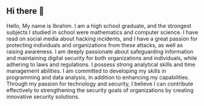 ## Hi there 👋

<!--
**ibrahimalag/ibrahimalag** is a ✨ _special_ ✨ repository because its `README.md` (this file) appears on your GitHub profile.

Here are some ideas to get you started:

- 🔭 I’m currently working on ...
- 🌱 I’m currently learning ...
- 👯 I’m looking to collaborate on ...
- 🤔 I’m looking for help with ...
- 💬 Ask me about ...
- 📫 How to reach me: ...
- 😄 Pronouns: ...
- ⚡ Fun fact: ...
-->
Hello,
My name is Ibrahim. I am a high school graduate, and the strongest subjects I studied in school were mathematics and computer science. I have read on social media about hacking incidents, and I have a great passion for protecting individuals and organizations from these attacks, as well as raising awareness. I am deeply passionate about safeguarding information and maintaining digital security for both organizations and individuals, while adhering to laws and regulations. I possess strong analytical skills and time management abilities. I am committed to developing my skills in programming and data analysis, in addition to enhancing my capabilities. Through my passion for technology and security, I believe I can contribute effectively to strengthening the security goals of organizations by creating innovative security solutions.

